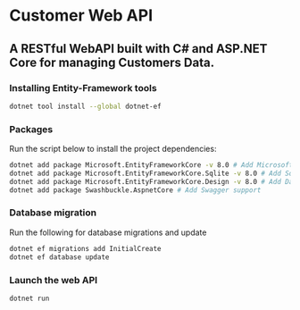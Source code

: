 # Customer Web API

A RESTful WebAPI built with C# and ASP.NET Core for managing Customers Data.
---

### Installing Entity-Framework tools
```bash
dotnet tool install --global dotnet-ef
```

### Packages
Run the script below to install the project dependencies:

```bash
dotnet add package Microsoft.EntityFrameworkCore -v 8.0 # Add Microsoft EF Core library
dotnet add package Microsoft.EntityFrameworkCore.Sqlite -v 8.0 # Add Sqlite support
dotnet add package Microsoft.EntityFrameworkCore.Design -v 8.0 # Add Database Migration support
dotnet add package Swashbuckle.AspnetCore # Add Swagger support
```

### Database migration
Run the following for database migrations and update

```bash
dotnet ef migrations add InitialCreate
dotnet ef database update
```

### Launch the web API
```bash
dotnet run
```
